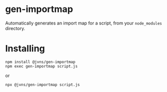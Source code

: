# gen-importmap

Automatically generates an import map for a script, from your `node_modules`
directory.

# Installing

```
npm install @jvns/gen-importmap
npm exec gen-importmap script.js
```

or 

```
npx @jvns/gen-importmap script.js
```
